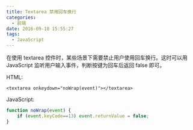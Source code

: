 ```yaml
---
title: Textarea 禁用回车换行
categories:
  - 前端
date: 2016-09-10 15:55:27
tags:
  - JavaScript
---
```


在使用 textarea 控件时，某些场景下需要禁止用户使用回车换行。这时可以用 JavaScript 监听用户输入事件，判断按键为回车后返回 false 即可。

<!-- more -->

HTML:

``` xhtml
<textarea onkeydown="noWrap(event)"></textarea>
```

JavaScript:

``` js
function noWrap(event) {
	if (event.keyCode==13) event.returnValue = false;
}
```